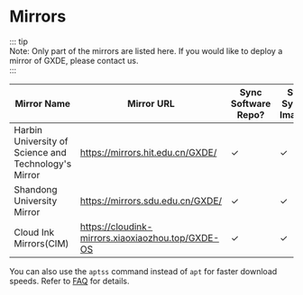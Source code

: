 # Mirrors

::: tip  
Note: Only part of the mirrors are listed here. If you would like to deploy a mirror of GXDE, please contact us.  
:::

| Mirror Name | Mirror URL | Sync Software Repo? | Sync System Images? |
| --- | --- | --- | --- |
| Harbin University of Science and Technology's Mirror | https://mirrors.hit.edu.cn/GXDE/ | ✓ | ✓ |
| Shandong University Mirror | https://mirrors.sdu.edu.cn/GXDE/ | ✓ | ✓ |
| Cloud Ink Mirrors(CIM) | https://cloudink-mirrors.xiaoxiaozhou.top/GXDE-OS | ✓ | ✓ |

You can also use the `aptss` command instead of `apt` for faster download speeds. Refer to [FAQ](/en/install/faq) for details.  